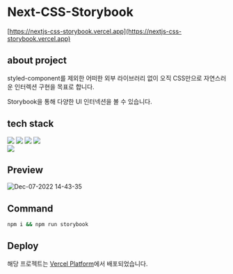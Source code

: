 # Next-CSS-Storybook

[https://nextjs-css-storybook.vercel.app](https://nextjs-css-storybook.vercel.app)

## about project

styled-component를 제외한 어떠한 외부 라이브러리 없이 오직 CSS만으로 자연스러운 인터렉션 구현을 목표로 합니다.

Storybook을 통해 다양한 UI 인터넥션을 볼 수 있습니다.

## tech stack

<div id='a'>
  <img src="https://img.shields.io/badge/front-Next.js-ffffff?style=for-the-badge&logo=next.js&logoColor=000000">
  <img src="https://img.shields.io/badge/front-TypeScript-3178C6?style=for-the-badge&logo=typescript&logoColor=3178C6">
  <img src="https://img.shields.io/badge/front-styled--components-DB7093?style=for-the-badge&logo=styled-components&logoColor=DB7093">
  <img src="https://img.shields.io/badge/Front-Storybook-FF4785?style=for-the-badge&logo=storybook&logoColor=FF4785">
</div>

<img src="https://img.shields.io/badge/Deploy-Vercel-000000?style=for-the-badge&logo=vercel&logoColor=000000">

## Preview

![Dec-07-2022 14-43-35](https://user-images.githubusercontent.com/87749134/206098246-e07d430b-77d7-418a-8371-c625f1d0cdeb.gif)

## Command

```bash
npm i && npm run storybook
```

## Deploy

해당 프로젝트는 [Vercel Platform](https://vercel.com/new?utm_medium=default-template&filter=next.js&utm_source=create-next-app&utm_campaign=create-next-app-readme)에서 배포되었습니다.

